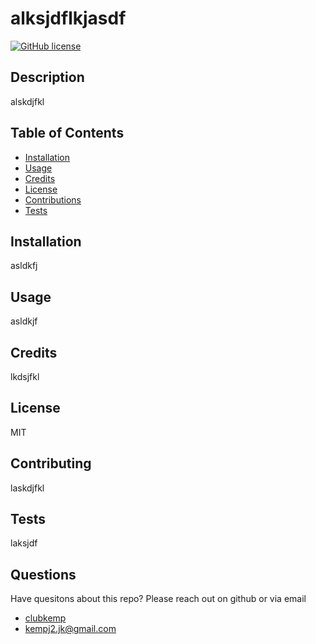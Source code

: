 # alksjdflkjasdf
  [![GitHub license](https://img.shields.io/github/license/clubkemp/uw-readme-gen)](https://github.com/clubkemp/uw-readme-gen/blob/master/LICENSE)
  ## Description 
  alskdjfkl
  
  ## Table of Contents
  * [Installation](#installation)
  * [Usage](#usage)
  * [Credits](#credits)
  * [License](#license)
  * [Contributions](#contributing)
  * [Tests](#tests)
  
  ## Installation 
  asldkfj
  
  ## Usage
  asldkjf
  
  ## Credits
  lkdsjfkl
  
  ## License
  MIT
  
  ## Contributing
  laskdjfkl
  
  ## Tests
  laksjdf
  
  ## Questions
  Have quesitons about this repo? Please reach out on github or via email
  * [clubkemp](https://github.com/clubkemp)
  * kempj2.jk@gmail.com